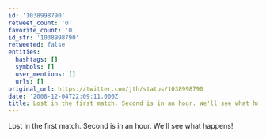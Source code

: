 ```yaml
---
id: '1038998790'
retweet_count: '0'
favorite_count: '0'
id_str: '1038998790'
retweeted: false
entities:
  hashtags: []
  symbols: []
  user_mentions: []
  urls: []
original_url: https://twitter.com/jth/status/1038998790
date: '2008-12-04T22:09:11.000Z'
title: Lost in the first match. Second is in an hour. We'll see what happens!
---
```


Lost in the first match. Second is in an hour. We'll see what happens!